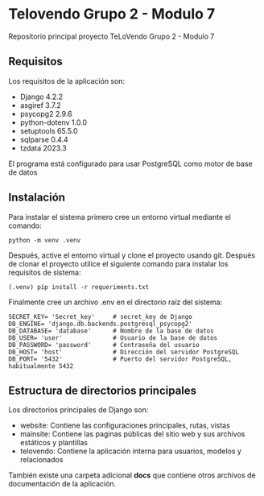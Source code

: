 # Telovendo Grupo 2 - Modulo 7
Repositorio principal proyecto TeLoVendo Grupo 2 - Modulo 7

## Requisitos

Los requisitos de la aplicación son:

- Django 4.2.2
- asgiref 3.7.2
- psycopg2 2.9.6
- python-dotenv 1.0.0
- setuptools 65.5.0
- sqlparse 0.4.4
- tzdata 2023.3

El programa está configurado para usar PostgreSQL como motor de base de datos

## Instalación

Para instalar el sistema primero cree un entorno virtual mediante el comando:

    python -m venv .venv

Después, active el entorno virtual y clone el proyecto usando git. Después de clonar el proyecto utilice el siguiente comando para instalar los requisitos de sistema:

    (.venv) píp install -r requeriments.txt

Finalmente cree un archivo .env en el directorio raíz del sistema:

    SECRET_KEY= 'Secret_key'     # secret_key de Django
    DB_ENGINE= 'django.db.backends.postgresql_psycopg2'
    DB_DATABASE= 'database'      # Nombre de la base de datos
    DB_USER= 'user'              # Usuario de la base de datos
    DB_PASSWORD= 'password'      # Contraseña del usuario 
    DB_HOST= 'host'              # Dirección del servidor PostgreSQL 
    DB_PORT= '5432'              # Puerto del servidor PostgreSQL, habitualmente 5432

## Estructura de directorios principales

Los directorios principales de Django son:

- website: Contiene las configuraciones principales, rutas, vistas
- mainsite: Contiene las paginas públicas del sitio web y sus archivos estáticos y plantillas
- telovendo: Contiene la aplicación interna para usuarios, modelos y relacionados

También existe una carpeta adicional **docs** que contiene otros archivos de documentación de la aplicación.